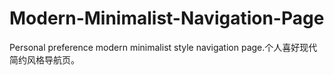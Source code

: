 # Modern-Minimalist-Navigation-Page
Personal preference modern minimalist style navigation page.个人喜好现代简约风格导航页。
